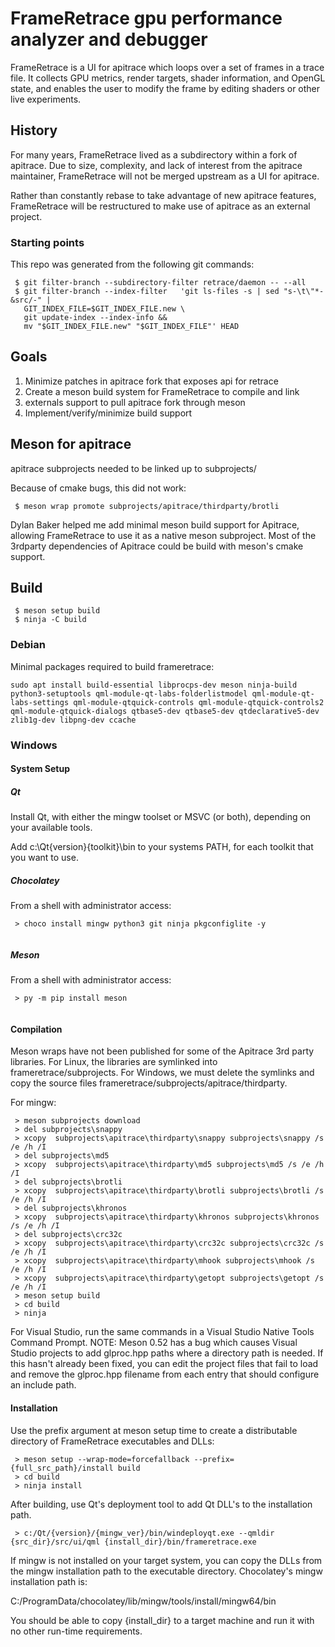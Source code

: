 # FrameRetrace gpu performance analyzer and debugger

FrameRetrace is a UI for apitrace which loops over a set of frames in
a trace file.  It collects GPU metrics, render targets, shader
information, and OpenGL state, and enables the user to modify the
frame by editing shaders or other live experiments.

## History

For many years, FrameRetrace lived as a subdirectory within a fork of
apitrace.  Due to size, complexity, and lack of interest from the
apitrace maintainer, FrameRetrace will not be merged upstream as a UI
for apitrace.

Rather than constantly rebase to take advantage of new apitrace
features, FrameRetrace will be restructured to make use of apitrace as
an external project.

### Starting points

This repo was generated from the following git commands:

```
 $ git filter-branch --subdirectory-filter retrace/daemon -- --all
 $ git filter-branch --index-filter   'git ls-files -s | sed "s-\t\"*-&src/-" |
   GIT_INDEX_FILE=$GIT_INDEX_FILE.new \
   git update-index --index-info &&
   mv "$GIT_INDEX_FILE.new" "$GIT_INDEX_FILE"' HEAD
```

## Goals

1. Minimize patches in apitrace fork that exposes api for retrace
1. Create a meson build system for FrameRetrace to compile and link
1. externals support to pull apitrace fork through meson
1. Implement/verify/minimize build support

## Meson for apitrace

apitrace subprojects needed to be linked up to subprojects/

Because of cmake bugs, this did not work:

```
 $ meson wrap promote subprojects/apitrace/thirdparty/brotli
```

Dylan Baker helped me add minimal meson build support for Apitrace,
allowing FrameRetrace to use it as a native meson subproject.  Most of
the 3rdparty dependencies of Apitrace could be build with meson's
cmake support.

## Build

```
 $ meson setup build
 $ ninja -C build
```
### Debian
Minimal packages required to build frameretrace:
```
sudo apt install build-essential libprocps-dev meson ninja-build python3-setuptools qml-module-qt-labs-folderlistmodel qml-module-qt-labs-settings qml-module-qtquick-controls qml-module-qtquick-controls2 qml-module-qtquick-dialogs qtbase5-dev qtbase5-dev qtdeclarative5-dev zlib1g-dev libpng-dev ccache

```
### Windows
#### System Setup
##### Qt
Install Qt, with either the mingw toolset or MSVC (or both), depending
on your available tools.

Add c:\Qt\{version}\{toolkit}\bin to your systems PATH, for each
toolkit that you want to use.
##### Chocolatey
From a shell with administrator access:
```
 > choco install mingw python3 git ninja pkgconfiglite -y
 
```
##### Meson
From a shell with administrator access:
```
 > py -m pip install meson
 
```
#### Compilation
Meson wraps have not been published for some of the Apitrace 3rd party
libraries.  For Linux, the libraries are symlinked into
frameretrace/subprojects.  For Windows, we must delete the symlinks
and copy the source files
frameretrace/subprojects/apitrace/thirdparty.

For mingw:
```
 > meson subprojects download 
 > del subprojects\snappy
 > xcopy  subprojects\apitrace\thirdparty\snappy subprojects\snappy /s /e /h /I
 > del subprojects\md5
 > xcopy  subprojects\apitrace\thirdparty\md5 subprojects\md5 /s /e /h /I
 > del subprojects\brotli
 > xcopy  subprojects\apitrace\thirdparty\brotli subprojects\brotli /s /e /h /I
 > del subprojects\khronos
 > xcopy  subprojects\apitrace\thirdparty\khronos subprojects\khronos /s /e /h /I
 > del subprojects\crc32c
 > xcopy  subprojects\apitrace\thirdparty\crc32c subprojects\crc32c /s /e /h /I
 > xcopy  subprojects\apitrace\thirdparty\mhook subprojects\mhook /s /e /h /I
 > xcopy  subprojects\apitrace\thirdparty\getopt subprojects\getopt /s /e /h /I
 > meson setup build
 > cd build
 > ninja
```

For Visual Studio, run the same commands in a Visual Studio Native
Tools Command Prompt.  NOTE: Meson 0.52 has a bug which causes Visual
Studio projects to add glproc.hpp paths where a directory path is
needed.  If this hasn't already been fixed, you can edit the project
files that fail to load and remove the glproc.hpp filename from each
entry that should configure an include path.

#### Installation

Use the prefix argument at meson setup time to create a distributable
directory of FrameRetrace executables and DLLs:
```
 > meson setup --wrap-mode=forcefallback --prefix={full_src_path}/install build
 > cd build
 > ninja install
```
After building, use Qt's deployment tool to add Qt DLL's to the
installation path.
```
 > c:/Qt/{version}/{mingw_ver}/bin/windeployqt.exe --qmldir {src_dir}/src/ui/qml {install_dir}/bin/frameretrace.exe
```
If mingw is not installed on your target system, you can copy the DLLs
from the mingw installation path to the executable directory.
Chocolatey's mingw installation path is:

C:/ProgramData/chocolatey/lib/mingw/tools/install/mingw64/bin

You should be able to copy {install_dir} to a target machine and run
it with no other run-time requirements.
